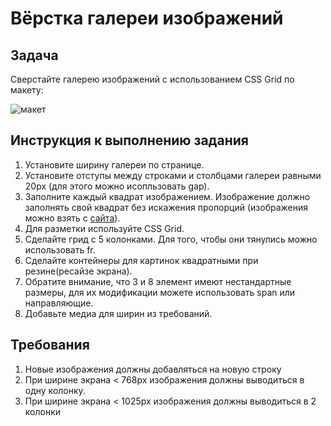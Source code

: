 # Вёрстка галереи изображений

## Задача

Сверстайте галерею изображений с использованием CSS Grid по макету:

![макет](https://github.com/netology-code/mq-homeworks/blob/mq-63/css-grid/gallery/css-grid-gallery-layout.jpg)

## Инструкция к выполнению задания

1. Установите ширину галереи по странице.
2. Установите отступы между строками и столбцами галереи равными 20px (для этого можно исопльзовать gap).
3. Заполните каждый квадрат изображением. Изображение должно заполнять свой квадрат без искажения пропорций (изображения можно взять с [сайта](!http://placekitten.com/)).
4. Для разметки используйте CSS Grid.
5. Сделайте грид с 5 колонками. Для того, чтобы они тянулись можно использовать fr. 
6. Сделайте контейнеры для картинок квадратными при резине(ресайзе экрана).
7. Обратите внимание, что 3 и 8 элемент имеют нестандартные размеры, для их модификации можете использовать span или направляющие.
8. Добавьте медиа для ширин из требований.

## Требования

1. Новые изображения должны добавляться на новую строку
2. При ширине экрана < 768px изображения должны выводиться в одну колонку.
3. При ширине экрана < 1025px изображения должны выводиться в 2 колонки
